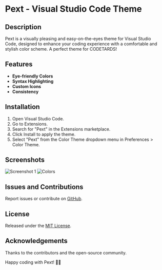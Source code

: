 # Pext - Visual Studio Code Theme


## Description

Pext is a visually pleasing and easy-on-the-eyes theme for Visual Studio Code, designed to enhance your coding experience with a comfortable and stylish color scheme. A perfect theme for CODETARDS!

## Features

- **Eye-friendly Colors**
- **Syntax Highlighting**
- **Custom Icons**
- **Consistency**

## Installation

1. Open Visual Studio Code.
2. Go to Extensions.
3. Search for "Pext" in the Extensions marketplace.
4. Click Install to apply the theme.
5. Select "Pext" from the Color Theme dropdown menu in Preferences > Color Theme.

## Screenshots


![Screenshot 1](https://i.ibb.co/4KfF4YG/pext-theme.png)
![Colors](https://i.ibb.co/5hbDv1Q/pext-theme-colors.png)


## Issues and Contributions

Report issues or contribute on [GitHub](https://github.com/askadityapandey/pext-theme).

## License

Released under the [MIT License](https://opensource.org/licenses/MIT).

## Acknowledgements

Thanks to the contributors and the open-source community.

Happy coding with Pext! 🎨🚀
